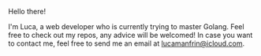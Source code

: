 Hello there! 

I'm Luca, a web developer who is currently trying to master Golang.
Feel free to check out my repos, any advice will be welcomed!
In case you want to contact me, feel free to send me an email at lucamanfrin@icloud.com.
